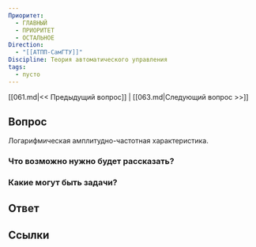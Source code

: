 ```yaml
---
Приоритет:
  - ГЛАВНЫЙ
  - ПРИОРИТЕТ
  - ОСТАЛЬНОЕ
Direction:
  - "[[АТПП-СамГТУ]]" 
Discipline: Теория автоматического управления 
tags:
  - пусто
---
```

[[061.md|<< Предыдущий вопрос]] | [[063.md|Следующий вопрос >>]]
## Вопрос

Логарифмическая амплитудно-частотная характеристика.

### Что возможно нужно будет рассказать?

### Какие могут быть задачи?

## Ответ

## Ссылки
